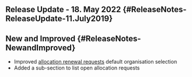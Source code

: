 ## Release Update - 18. May 2022 {#ReleaseNotes-ReleaseUpdate-11.July2019}

## New and Improved {#ReleaseNotes-NewandImproved}

-   Improved [allocation renewal
    requests](https://support.nesi.org.nz/hc/en-gb/articles/4600222769295) default
    organisation selection
-   Added a sub-section to list open allocation requests
